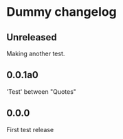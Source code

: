 # Dummy changelog

## Unreleased

Making another test.

## 0.0.1a0

'Test' between "Quotes"

## 0.0.0

First test release

